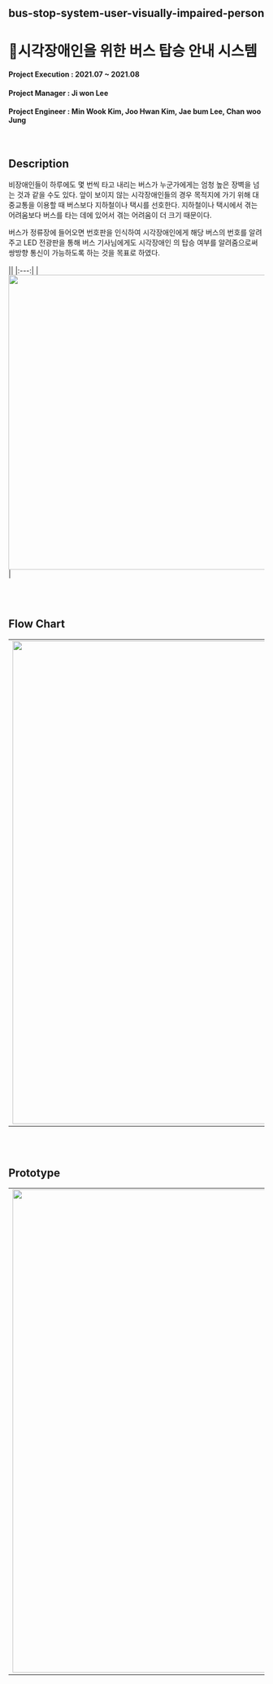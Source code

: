## bus-stop-system-user-visually-impaired-person

# :bus:시각장애인을 위한 버스 탑승 안내 시스템

#### Project Execution : 2021.07 ~ 2021.08
#### Project Manager : Ji won Lee
#### Project Engineer : Min Wook Kim, Joo Hwan Kim, Jae bum Lee, Chan woo Jung
<br/>  

## Description
비장애인들이 하루에도 몇 번씩 타고 내리는 버스가 누군가에게는 엄청 높은 장벽을 넘는 것과 같을 수도 있다. 앞이 보이지 않는 시각장애인들의 경우 목적지에 가기 위해 대중교통을 이용할 때 버스보다 지하철이나 택시를 선호한다. 지하철이나 택시에서 겪는 어려움보다 버스를 타는 데에 있어서 겪는 어려움이 더 크기 때문이다.  

버스가 정류장에 들어오면 번호판을 인식하여 시각장애인에게 해당 버스의 번호를 알려주고 LED 전광판을 통해 버스 기사님에게도 시각장애인 
의 탑승 여부를 알려줌으로써 쌍방향 통신이 가능하도록 하는 것을 목표로 하였다.
<br/><br/>
||
|:---:|
|  <img src="https://user-images.githubusercontent.com/80519614/219797196-9968f5cd-0604-4f97-9081-f556ace1346a.JPG" width="950" height="580"/>  |  

<br/><br/>
## Flow Chart
||
|:---:|
| <img src="https://user-images.githubusercontent.com/68945145/156540483-ab3e2c85-3a79-4e7a-869d-093b540e280a.PNG" width="950"/> |  

<br/><br/>
## Prototype
||
|:---:|
| <img src="https://user-images.githubusercontent.com/68945145/156540526-7f4c0d71-46f5-4b3b-ac9c-381e2bd68787.PNG" width="950"/> |  

<br/><br/>

